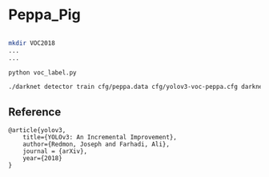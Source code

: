 # Peppa_Pig

```bash

mkdir VOC2018
...
...

python voc_label.py

./darknet detector train cfg/peppa.data cfg/yolov3-voc-peppa.cfg darknet53.conv.74

```

## Reference

	@article{yolov3,
		title={YOLOv3: An Incremental Improvement},
		author={Redmon, Joseph and Farhadi, Ali},
		journal = {arXiv},
		year={2018}
	}
